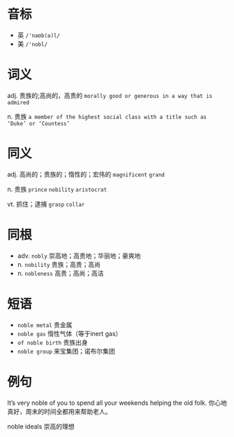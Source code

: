 # 音标

- 英 `/'nəʊb(ə)l/`
- 美 `/'nobl/`

# 词义

adj. 贵族的;高尚的，高贵的
`morally good or generous in a way that is admired`

n. 贵族
`a member of the highest social class with a title such as ‘Duke’ or ‘Countess’`

# 同义

adj. 高尚的；贵族的；惰性的；宏伟的
`magnificent` `grand`

n. 贵族
`prince` `nobility` `aristocrat`

vt. 抓住；逮捕
`grasp` `collar`

# 同根

- adv. `nobly` 崇高地；高贵地；华丽地；豪爽地
- n. `nobility` 贵族；高贵；高尚
- n. `nobleness` 高贵；高尚；高洁

# 短语

- `noble metal` 贵金属
- `noble gas` 惰性气体（等于inert gas）
- `of noble birth` 贵族出身
- `noble group` 来宝集团；诺布尔集团

# 例句

It’s very noble of you to spend all your weekends helping the old folk.
你心地真好，周末的时间全都用来帮助老人。

noble ideals
崇高的理想


